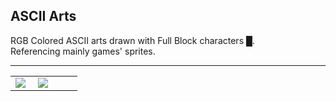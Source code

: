 ## ASCII Arts

RGB Colored ASCII arts drawn with Full Block characters █.   
Referencing mainly games' sprites.

---
<table>
  <tr>
    <td width="30%">
      <img src="https://user-images.githubusercontent.com/61376940/164202863-3b97e1ea-4b51-4052-a6e1-98e25999b45f.png" >
    </td>
    <td width="30%">
      <img src="https://user-images.githubusercontent.com/61376940/164202998-37a40aef-3c7a-49b2-b62f-b474e1914dda.png">
    </td>
    <td width="30%">
    </td>
  </tr>
</table>
